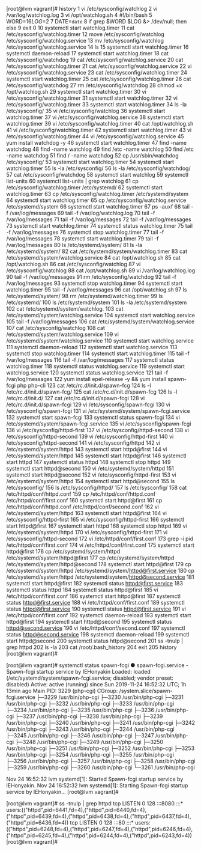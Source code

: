 [root@lvm vagrant]# history
    1  vi /etc/sysconfig/watchlog
    2  vi /var/log/watchlog.log
    3  vi /opt/watchlog.sh
    4  #!/bin/bash
    5  WORD=$1
    6  LOG=$2
    7  DATE=`date`
    8  if grep $WORD $LOG &> /dev/null; then else
    9  exit 0
   10  systemctl start watchlog.timer
   11  cat /etc/sysconfig/watchlog.timer
   12  move /etc/sysconfig/watchlog /etc/sysconfig/watchlog.service
   13  mv /etc/sysconfig/watchlog /etc/sysconfig/watchlog.service
   14  ls
   15  systemctl start watchlog.timer
   16  systemctl daemon-reload
   17  systemctl start watchlog.timer
   18  cat /etc/sysconfig/watchdog
   19  cat /etc/sysconfig/watchlog.service
   20  cat /etc/sysconfig/watchlog.timer
   21  cat /etc/sysconfig/watchlog.service
   22  vi /etc/sysconfig/watchlog.service
   23  cat /etc/sysconfig/watchlog.timer
   24  systemctl start watchlog.timer
   25  cat /etc/sysconfig/watchlog.timer
   26  cat /etc/sysconfig/watchdog
   27  rm /etc/sysconfig/watchdog
   28  chmod +x /opt/watchlog.sh
   29  systemctl start watchlog.timer
   30  vi /etc/sysconfig/watchlog.timer
   31  systemctl start watchlog.timer
   32  vi /etc/sysconfig/watchlog.timer
   33  systemctl start watchlog.timer
   34  ls -la /etc/sysconfig/
   35  vi /etc/sysconfig/watchlog
   36  systemctl start watchlog.timer
   37  vi /etc/sysconfig/watchlog.service
   38  systemctl start watchlog.timer
   39  vi /etc/sysconfig/watchlog.timer
   40  cat /opt/watchlog.sh
   41  vi /etc/sysconfig/watchlog.timer
   42  systemctl start watchlog.timer
   43  vi /etc/sysconfig/watchlog.timer
   44  vi /etc/sysconfig/watchlog.service
   45  yum install watchdog -y
   46  systemctl start watchlog.timer
   47  find -name watchdog
   48  find -name watchlog
   49  find /etc -name watchlog
   50  find /etc -name watchdog
   51  find / -name watchdog
   52  cp /usr/sbin/watchdog /etc/sysconfig/
   53  systemctl start watchlog.timer
   54  systemctl start watchlog.timer
   55  ls -la /etc/sysconfig/
   56  ls -la /etc/sysconfig/watchdog/
   57  cat /etc/sysconfig/watchdog
   58  systemctl start watchlog
   59  systemctl list-units
   60  systemctl list-units | grep watchlog
   61  cp /etc/sysconfig/watchlog.timer /etc/systemd/
   62  systemctl start watchlog.timer
   63  cp /etc/sysconfig/watchlog.timer /etc/systemd/system
   64  systemctl start watchlog.timer
   65  cp /etc/sysconfig/watchlog.service /etc/systemd/system
   66  systemctl start watchlog.timer
   67  ps -auxf
   68  tail -f /var/log/messages
   69  tail -f /var/log/watchlog.log
   70  tail -f /var/log/messages
   71  tail -f /var/log/messages
   72  tail -f /var/log/messages
   73  systemctl start watchlog.timer
   74  systemctl status watchlog.timer
   75  tail -f /var/log/messages
   76  systemctl stop watchlog.timer
   77  tail -f /var/log/messages
   78  systemctl start watchlog.timer
   79  tail -f /var/log/messages
   80  ls /etc/systemd/system/
   81  ls -la /etc/systemd/system/
   82  cat /etc/systemd/system/watchlog.timer
   83  cat /etc/systemd/system/watchlog.service
   84  cat /opt/watchlog.sh
   85  cat /opt/watchlog.sh
   86  cat /etc/sysconfig/watchlog
   87  vi /etc/sysconfig/watchlog
   88  cat /opt/watchlog.sh
   89  vi /var/log/watchlog.log
   90  tail -f /var/log/messages
   91  rm /etc/sysconfig/watchdog
   92  tail -f /var/log/messages
   93  systemctl stop watchlog.timer
   94  systemctl start watchlog.timer
   95  tail -f /var/log/messages
   96  cat /opt/watchlog.sh
   97  ls /etc/systemd/system/
   98  rm  /etc/systemd/watchlog.timer
   99  ls /etc/systemd/
  100  ls /etc/systemd/system
  101  ls -la /etc/systemd/system
  102  cat /etc/systemd/system/watchlog.
  103  cat /etc/systemd/system/watchlog.service
  104  systemctl start watchlog.service
  105  tail -f /var/log/messages
  106  cat /etc/systemd/system/watchlog.service
  107  cat /etc/sysconfig/watchlog
  108  cat /etc/systemd/system/watchlog.service
  109  vi /etc/systemd/system/watchlog.service
  110  systemctl start watchlog.service
  111  systemctl daemon-reload
  112  systemctl start watchlog.service
  113  systemctl stop watchlog.timer
  114  systemctl start watchlog.timer
  115  tail -f /var/log/messages
  116  tail -f /var/log/messages
  117  systemctl status watchlog.timer
  118  systemctl status watchlog.service
  119  systemctl start watchlog.service
  120  systemctl status watchlog.service
  121  tail -f /var/log/messages
  122   yum install epel-release -y && yum install spawn-fcgi php php-cli
  123  cat /etc/rc.d/init.d/spawn-fcg
  124  ls -l /etc/rc.d/init.d/spawn-fcg/
  125  cat /etc/rc.d/init.d/spawn-fcg
  126  ls -l /etc/rc.d/init.d/
  127  cat /etc/rc.d/init.d/spawn-fcgi
  128  vi /etc/rc.d/init.d/spawn-fcgi
  129  vi /etc/sysconfig/spawn-fcgi
  130  vi /etc/sysconfig/spawn-fcgi
  131  vi /etc/systemd/system/spawn-fcgi.service
  132  systemctl start spawn-fcgi
  133  systemctl status spawn-fcgi
  134  vi /etc/systemd/system/spawn-fcgi.service
  135  vi /etc/sysconfig/spawn-fcgi
  136  vi /etc/sysconfig/httpd-first
  137  vi /etc/sysconfig/httpd-second
  138  vi /etc/sysconfig/httpd-second
  139  vi /etc/sysconfig/httpd-first
  140  vi /etc/sysconfig/httpd-second
  141  vi /etc/sysconfig/httpd
  142  vi /etc/systemd/system/httpd
  143  systemctl start httpd@first
  144  vi /etc/systemd/system/httpd
  145  systemctl start httpd@first
  146  systemctl start httpd
  147  systemctl status httpd
  148  systemctl stop httpd
  149  systemctl start httpd@second
  150  vi /etc/systemd/system/httpd
  151  systemctl start httpd@second
  152  vi /etc/sysconfig/httpd-first
  153  vi /etc/systemd/system/httpd
  154  systemctl start httpd@second
  155  ls /etc/sysconfig/
  156  ls /etc/sysconfig/httpd/
  157  ls /etc/sysconfig/
  158  cat /etc/httpd/conf/httpd.conf
  159  cp /etc/httpd/conf/httpd.conf /etc/httpd/conf/first.conf
  160  systemctl start httpd@first
  161  cp /etc/httpd/conf/httpd.conf /etc/httpd/conf/second.conf
  162  vi /etc/systemd/system/httpd
  163  systemctl start httpd@first
  164  vi /etc/sysconfig/httpd-first
  165  vi /etc/sysconfig/httpd-first
  166  systemctl start httpd@first
  167  systemctl start httpd
  168  systemctl stop httpd
  169  vi /etc/systemd/system/httpd
  170  vi /etc/sysconfig/httpd-first
  171  vi /etc/sysconfig/httpd-second
  172  vi /etc/httpd/conf/first.conf
  173  grep -i pid /etc/httpd/conf/first.conf
  174  vi /etc/httpd/conf/first.conf
  175  systemctl start httpd@first
  176  cp /etc/systemd/system/httpd /etc/systemd/system/httpd@first
  177  cp /etc/systemd/system/httpd /etc/systemd/system/httpd@second
  178  systemctl start httpd@first
  179  cp /etc/systemd/system/httpd /etc/systemd/system/httpd@first.service
  180  cp /etc/systemd/system/httpd /etc/systemd/system/httpd@second.service
  181  systemctl start httpd@first
  182  systemctl status httpd@first.service
  183  systemctl status httpd
  184  systemctl status httpd@first
  185  vi /etc/httpd/conf/first.conf
  186  systemctl start httpd@first
  187  systemctl status httpd@first.service
  188  vi /etc/httpd/conf/first.conf
  189  systemctl status httpd@first.service
  190  systemctl status httpd@first.service
  191  vi /etc/httpd/conf/first.conf
  192  systemctl daemon-reload
  193  systemctl start httpd@first
  194  systemctl start httpd@second
  195  systemctl status httpd@second.service
  196  vi /etc/httpd/conf/second.conf
  197  systemctl status httpd@second.service
  198  systemctl daemon-reload
  199  systemctl start httpd@second
  200  systemctl status httpd@second
  201  ss -tnulp | grep httpd
  202  ls -la
  203  cat /root/.bash_history
  204  exit
  205  history
[root@lvm vagrant]#






[root@lvm vagrant]# systemctl status spawn-fcgi
● spawn-fcgi.service - Spawn-fcgi startup service by IEHonyakin
   Loaded: loaded (/etc/systemd/system/spawn-fcgi.service; disabled; vendor preset: disabled)
   Active: active (running) since Sun 2019-11-24 16:52:32 UTC; 1h 13min ago
 Main PID: 3229 (php-cgi)
   CGroup: /system.slice/spawn-fcgi.service
           ├─3229 /usr/bin/php-cgi
           ├─3230 /usr/bin/php-cgi
           ├─3231 /usr/bin/php-cgi
           ├─3232 /usr/bin/php-cgi
           ├─3233 /usr/bin/php-cgi
           ├─3234 /usr/bin/php-cgi
           ├─3235 /usr/bin/php-cgi
           ├─3236 /usr/bin/php-cgi
           ├─3237 /usr/bin/php-cgi
           ├─3238 /usr/bin/php-cgi
           ├─3239 /usr/bin/php-cgi
           ├─3240 /usr/bin/php-cgi
           ├─3241 /usr/bin/php-cgi
           ├─3242 /usr/bin/php-cgi
           ├─3243 /usr/bin/php-cgi
           ├─3244 /usr/bin/php-cgi
           ├─3245 /usr/bin/php-cgi
           ├─3246 /usr/bin/php-cgi
           ├─3247 /usr/bin/php-cgi
           ├─3248 /usr/bin/php-cgi
           ├─3249 /usr/bin/php-cgi
           ├─3250 /usr/bin/php-cgi
           ├─3251 /usr/bin/php-cgi
           ├─3252 /usr/bin/php-cgi
           ├─3253 /usr/bin/php-cgi
           ├─3254 /usr/bin/php-cgi
           ├─3255 /usr/bin/php-cgi
           ├─3256 /usr/bin/php-cgi
           ├─3257 /usr/bin/php-cgi
           ├─3258 /usr/bin/php-cgi
           ├─3259 /usr/bin/php-cgi
           ├─3260 /usr/bin/php-cgi
           └─3261 /usr/bin/php-cgi

Nov 24 16:52:32 lvm systemd[1]: Started Spawn-fcgi startup service by IEHonyakin.
Nov 24 16:52:32 lvm systemd[1]: Starting Spawn-fcgi startup service by IEHonyakin...
[root@lvm vagrant]#





[root@lvm vagrant]# ss -tnulp | grep httpd
tcp    LISTEN     0      128      :::8080                 :::*                   users:(("httpd",pid=6441,fd=4),("httpd",pid=6440,fd=4),("httpd",pid=6439,fd=4),("httpd",pid=6438,fd=4),("httpd",pid=6437,fd=4),("httpd",pid=6436,fd=4))
tcp    LISTEN     0      128      :::80                   :::*                   users:(("httpd",pid=6248,fd=4),("httpd",pid=6247,fd=4),("httpd",pid=6246,fd=4),("httpd",pid=6245,fd=4),("httpd",pid=6244,fd=4),("httpd",pid=6243,fd=4))
[root@lvm vagrant]#

